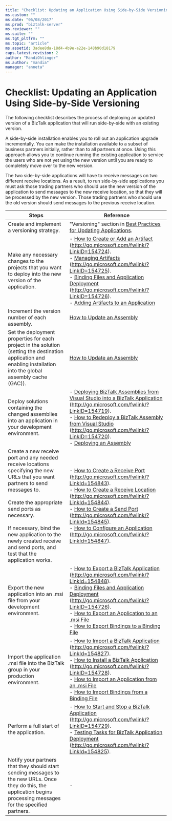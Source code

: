 ```yaml
---
title: "Checklist: Updating an Application Using Side-by-Side Versioning | Microsoft Docs"
ms.custom: ""
ms.date: "06/08/2017"
ms.prod: "biztalk-server"
ms.reviewer: ""
ms.suite: ""
ms.tgt_pltfrm: ""
ms.topic: "article"
ms.assetid: 3adee8da-18d4-4b9e-a22e-148b90d18179
caps.latest.revision: 2
author: "MandiOhlinger"
ms.author: "mandia"
manager: "anneta"
---
```

# Checklist: Updating an Application Using Side-by-Side Versioning
The following checklist describes the process of deploying an updated version of a BizTalk application that will run side-by-side with an existing version.  

 A side-by-side installation enables you to roll out an application upgrade incrementally. You can make the installation available to a subset of business partners initially, rather than to all partners at once. Using this approach allows you to continue running the existing application to service the users who are not yet using the new version until you are ready to completely move over to the new version.  

 The two side-by-side applications will have to receive messages on two different receive locations. As a result, to run side-by-side applications you must ask those trading partners who should use the new version of the application to send messages to the new receive location, so that they will be processed by the new version. Those trading partners who should use the old version should send messages to the previous receive location.  


|                                                                                                                                                              Steps                                                                                                                                                              |                                                                                                                                                                                                                                                                               Reference                                                                                                                                                                                                                                                                                |
|---------------------------------------------------------------------------------------------------------------------------------------------------------------------------------------------------------------------------------------------------------------------------------------------------------------------------------|------------------------------------------------------------------------------------------------------------------------------------------------------------------------------------------------------------------------------------------------------------------------------------------------------------------------------------------------------------------------------------------------------------------------------------------------------------------------------------------------------------------------------------------------------------------------|
|                                                                                                                                           Create and implement a versioning strategy.                                                                                                                                           |                                                                                                                                                                                                                  "Versioning" section in [Best Practices for Updating Applications](../technical-guides/best-practices-for-updating-applications.md).                                                                                                                                                                                                                  |
|                                                                                                           Make any necessary changes to the projects that you want to deploy into the new version of the application.                                                                                                           |                -   [How to Create or Add an Artifact](http://go.microsoft.com/fwlink/?LinkID=154724) (<http://go.microsoft.com/fwlink/?LinkID=154724>).<br />-   [Managing Artifacts](http://go.microsoft.com/fwlink/?LinkID=154725) (<http://go.microsoft.com/fwlink/?LinkID=154725>).<br />-   [Binding Files and Application Deployment](http://go.microsoft.com/fwlink/?LinkID=154726) (<http://go.microsoft.com/fwlink/?LinkID=154726>).<br />-   [Adding Artifacts to an Application](../technical-guides/adding-artifacts-to-an-application.md)                 |
|                                                                                                                                         Increment the version number of each assembly.                                                                                                                                          |                                                                                                                                                                                                                                             [How to Update an Assembly](../technical-guides/how-to-update-an-assembly.md)                                                                                                                                                                                                                                              |
|                                                                              Set the deployment properties for each project in the solution (setting the destination application and enabling installation into the global assembly cache (GAC)).                                                                               |                                                                                                                                                                                                                                             [How to Update an Assembly](../technical-guides/how-to-update-an-assembly.md)                                                                                                                                                                                                                                              |
|                                                                                                             Deploy solutions containing the changed assemblies into an application in your development environment.                                                                                                             |                                                                  -   [Deploying BizTalk Assemblies from Visual Studio into a BizTalk Application](http://go.microsoft.com/fwlink/?LinkID=154719) (<http://go.microsoft.com/fwlink/?LinkID=154719>).<br />-   [How to Redeploy a BizTalk Assembly from Visual Studio](http://go.microsoft.com/fwlink/?LinkID=154720) (<http://go.microsoft.com/fwlink/?LinkID=154720>).<br />-   [Deploying an Assembly](../technical-guides/deploying-an-assembly.md)                                                                  |
| Create a new receive port and any needed receive locations specifying the new URLs that you want partners to send messages to.<br /><br /> Create the appropriate send ports as necessary.<br /><br /> If necessary, bind the new application to the newly created receive and send ports, and test that the application works. | -   [How to Create a Receive Port](http://go.microsoft.com/fwlink/?LinkId=154843) (<http://go.microsoft.com/fwlink/?LinkId=154843>).<br />-   [How to Create a Receive Location](http://go.microsoft.com/fwlink/?LinkId=154844) (<http://go.microsoft.com/fwlink/?LinkId=154844>).<br />-   [How to Create a Send Port](http://go.microsoft.com/fwlink/?LinkId=154845) (<http://go.microsoft.com/fwlink/?LinkId=154845>).<br />-   [How to Configure an Application](http://go.microsoft.com/fwlink/?LinkId=154847) (<http://go.microsoft.com/fwlink/?LinkId=154847>). |
|                                                                                                                         Export the new application into an .msi file from your development environment.                                                                                                                         |           -   [How to Export a BizTalk Application](http://go.microsoft.com/fwlink/?LinkId=154848) (<http://go.microsoft.com/fwlink/?LinkId=154848>).<br />-   [Binding Files and Application Deployment](http://go.microsoft.com/fwlink/?LinkID=154726) (<http://go.microsoft.com/fwlink/?LinkID=154726>).<br />-   [How to Export an Application to an .msi File](../technical-guides/how-to-export-an-application-to-an-msi-file.md)<br />-   [How to Export Bindings to a Binding File](../technical-guides/how-to-export-bindings-to-a-binding-file.md)           |
|                                                                                                                     Import the application .msi file into the BizTalk group in your production environment.                                                                                                                     |         -   [How to Import a BizTalk Application](http://go.microsoft.com/fwlink/?LinkId=154827) (<http://go.microsoft.com/fwlink/?LinkId=154827>).<br />-   [How to Install a BizTalk Application](http://go.microsoft.com/fwlink/?LinkID=154728) (<http://go.microsoft.com/fwlink/?LinkID=154728>).<br />-   [How to Import an Application from an .msi File](../technical-guides/how-to-import-an-application-from-an-msi-file.md)<br />-   [How to Import Bindings from a Binding File](../technical-guides/how-to-import-bindings-from-a-binding-file.md)         |
|                                                                                                                                            Perform a full start of the application.                                                                                                                                             |                                                                                                                           -   [How to Start and Stop a BizTalk Application](http://go.microsoft.com/fwlink/?LinkID=154729) (<http://go.microsoft.com/fwlink/?LinkID=154729>).<br />-   [Testing Tasks for BizTalk Application Deployment](http://go.microsoft.com/fwlink/?LinkId=154825) (<http://go.microsoft.com/fwlink/?LinkId=154825>).                                                                                                                            |
|                                                                             Notify your partners that they should start sending messages to the new URLs. Once they do this, the application begins processing messages for the specified partners.                                                                             |                                                                                                                                                                                                                                                                                   -                                                                                                                                                                                                                                                                                    |

